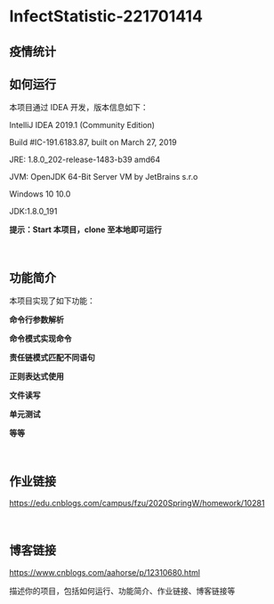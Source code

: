 # InfectStatistic-221701414

## 疫情统计

## 如何运行

本项目通过 IDEA 开发，版本信息如下：

IntelliJ IDEA 2019.1 (Community Edition)

Build #IC-191.6183.87, built on March 27, 2019

JRE: 1.8.0_202-release-1483-b39 amd64

JVM: OpenJDK 64-Bit Server VM by JetBrains s.r.o

Windows 10 10.0

JDK:1.8.0_191

**提示：Start 本项目，clone 至本地即可运行**

<br />

## 功能简介

本项目实现了如下功能：

**命令行参数解析**

**命令模式实现命令**

**责任链模式匹配不同语句**

**正则表达式使用**

**文件读写**

**单元测试**

**等等**

<br />

## 作业链接
<https://edu.cnblogs.com/campus/fzu/2020SpringW/homework/10281>

<br />

## 博客链接
<https://www.cnblogs.com/aahorse/p/12310680.html>


描述你的项目，包括如何运行、功能简介、作业链接、博客链接等
